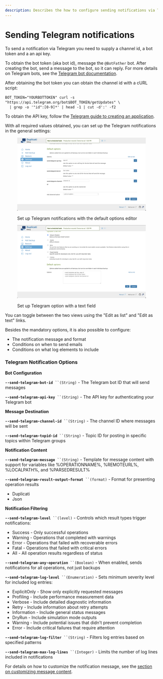 ```yaml
---
description: Describes the how to configure sending notifications via Telegram
---
```


# Sending Telegram notifications

To send a notification via Telegram you need to supply a channel id, a bot token and a an api key.

To obtain the bot token (aka bot id), message the `@BotFather` bot. After creating the bot, send a message to the bot, so it can reply. For more details on Telegram bots, see the [Telegram bot documentation](https://core.telegram.org/bots).

After obtaining the bot token you can obtain the channel id with a cURL script:

```
BOT_TOKEN="YOURBOTTOKEN" curl -s "https://api.telegram.org/bot$BOT_TOKEN/getUpdates" \
  | grep -o '"id":[0-9]*' | head -1 | cut -d':' -f2
```

To obtain the API key, follow the [Telegram guide to creating an application](https://core.telegram.org/api/obtaining_api_id).

With all required values obtained, you can set up the Telegram notifications in the general settings:

<div><figure><img src="../../.gitbook/assets/Screenshot 2024-11-20 at 15.21.57.png" alt=""><figcaption><p>Set up Telegram notifications with the default options editor</p></figcaption></figure> <figure><img src="../../.gitbook/assets/Screenshot 2024-11-20 at 15.22.08.png" alt=""><figcaption><p>Set up Telegram option with a text field</p></figcaption></figure></div>

You can toggle between the two views using the "Edit as list" and "Edit as text" links.

Besides the mandatory options, it is also possible to configure:

* The notification message and format
* Conditions on when to send emails
* Conditions on what log elements to include

### Telegram Notification Options



**Bot Configuration**

**`--send-telegram-bot-id`**` ``(String)` - The Telegram bot ID that will send messages

**`--send-telegram-api-key`**` ``(String)` - The API key for authenticating your Telegram bot

**Message Destination**

**`--send-telegram-channel-id`**` ``(String)` - The channel ID where messages will be sent

**`--send-telegram-topid-id`**` ``(String)` - Topic ID for posting in specific topics within Telegram groups

**Notification Content**

**`--send-telegram-message`**` ``(String)` - Template for message content with support for variables like %OPERATIONNAME%, %REMOTEURL%, %LOCALPATH%, and %PARSEDRESULT%

**`--send-telegram-result-output-format`**` ``(format)` - Format for presenting operation results&#x20;

* Duplicati
* Json

**Notification Filtering**

**`--send-telegram-level`**` ``(level)` - Controls which result types trigger notifications:

* Success - Only successful operations
* Warning - Operations that completed with warnings
* Error - Operations that failed with recoverable errors
* Fatal - Operations that failed with critical errors
* All - All operation results regardless of status

**`--send-telegram-any-operation`**` ``(Boolean)` - When enabled, sends notifications for all operations, not just backups

**`--send-telegram-log-level`**` ``(Enumeration)` - Sets minimum severity level for included log entries:

* ExplicitOnly - Show only explicitly requested messages
* Profiling - Include performance measurement data
* Verbose - Include detailed diagnostic information
* Retry - Include information about retry attempts
* Information - Include general status messages
* DryRun - Include simulation mode outputs
* Warning - Include potential issues that didn't prevent completion
* Error - Include critical failures that require attention

**`--send-telegram-log-filter`**` ``(String)` - Filters log entries based on specified patterns

**`--send-telegram-max-log-lines`**` ``(Integer)` - Limits the number of log lines included in notifications



For details on how to customize the notification message, see the [section on customizing message content](custom-message-content.md).
